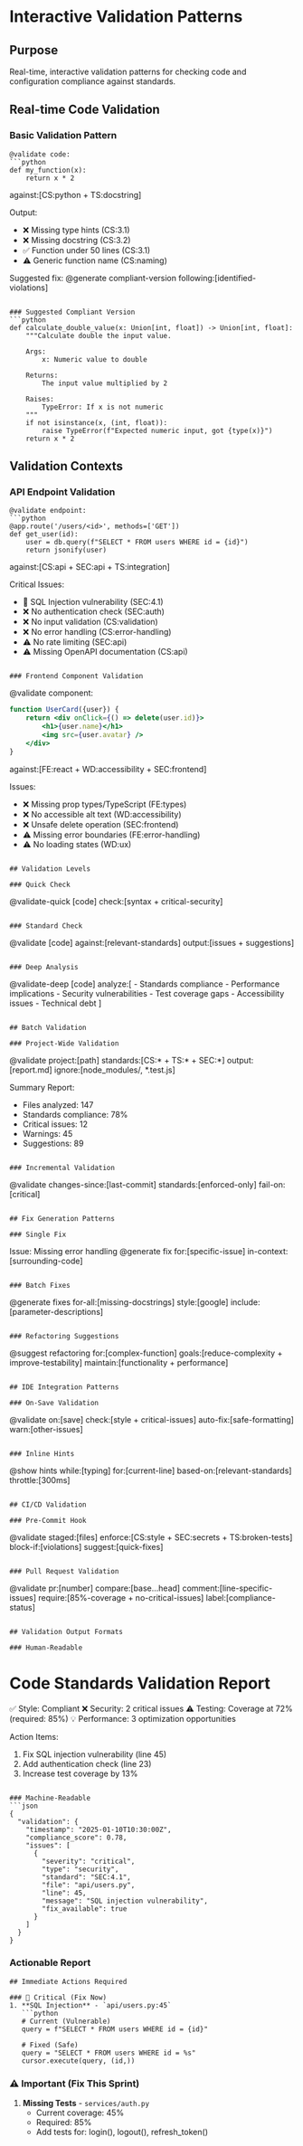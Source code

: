 # Interactive Validation Patterns

## Purpose
Real-time, interactive validation patterns for checking code and configuration compliance against standards.

## Real-time Code Validation

### Basic Validation Pattern
```
@validate code:
```python
def my_function(x):
    return x * 2
```
against:[CS:python + TS:docstring]

Output:
- ❌ Missing type hints (CS:3.1)
- ❌ Missing docstring (CS:3.2)
- ✅ Function under 50 lines (CS:3.1)
- ⚠️ Generic function name (CS:naming)

Suggested fix:
@generate compliant-version following:[identified-violations]
```

### Suggested Compliant Version
```python
def calculate_double_value(x: Union[int, float]) -> Union[int, float]:
    """Calculate double the input value.
    
    Args:
        x: Numeric value to double
        
    Returns:
        The input value multiplied by 2
        
    Raises:
        TypeError: If x is not numeric
    """
    if not isinstance(x, (int, float)):
        raise TypeError(f"Expected numeric input, got {type(x)}")
    return x * 2
```

## Validation Contexts

### API Endpoint Validation
```
@validate endpoint:
```python
@app.route('/users/<id>', methods=['GET'])
def get_user(id):
    user = db.query(f"SELECT * FROM users WHERE id = {id}")
    return jsonify(user)
```
against:[CS:api + SEC:api + TS:integration]

Critical Issues:
- 🚨 SQL Injection vulnerability (SEC:4.1)
- ❌ No authentication check (SEC:auth)
- ❌ No input validation (CS:validation)
- ❌ No error handling (CS:error-handling)
- ⚠️ No rate limiting (SEC:api)
- ⚠️ Missing OpenAPI documentation (CS:api)
```

### Frontend Component Validation
```
@validate component:
```jsx
function UserCard({user}) {
    return <div onClick={() => delete(user.id)}>
        <h1>{user.name}</h1>
        <img src={user.avatar} />
    </div>
}
```
against:[FE:react + WD:accessibility + SEC:frontend]

Issues:
- ❌ Missing prop types/TypeScript (FE:types)
- ❌ No accessible alt text (WD:accessibility)
- ❌ Unsafe delete operation (SEC:frontend)
- ⚠️ Missing error boundaries (FE:error-handling)
- ⚠️ No loading states (WD:ux)
```

## Validation Levels

### Quick Check
```
@validate-quick [code] check:[syntax + critical-security]
```

### Standard Check
```
@validate [code] against:[relevant-standards] output:[issues + suggestions]
```

### Deep Analysis
```
@validate-deep [code] analyze:[
    - Standards compliance
    - Performance implications
    - Security vulnerabilities
    - Test coverage gaps
    - Accessibility issues
    - Technical debt
]
```

## Batch Validation

### Project-Wide Validation
```
@validate project:[path] 
    standards:[CS:* + TS:* + SEC:*]
    output:[report.md]
    ignore:[node_modules/, *.test.js]

Summary Report:
- Files analyzed: 147
- Standards compliance: 78%
- Critical issues: 12
- Warnings: 45
- Suggestions: 89
```

### Incremental Validation
```
@validate changes-since:[last-commit]
    standards:[enforced-only]
    fail-on:[critical]
```

## Fix Generation Patterns

### Single Fix
```
Issue: Missing error handling
@generate fix for:[specific-issue] in-context:[surrounding-code]
```

### Batch Fixes
```
@generate fixes for-all:[missing-docstrings] 
    style:[google]
    include:[parameter-descriptions]
```

### Refactoring Suggestions
```
@suggest refactoring for:[complex-function]
    goals:[reduce-complexity + improve-testability]
    maintain:[functionality + performance]
```

## IDE Integration Patterns

### On-Save Validation
```
@validate on:[save] 
    check:[style + critical-issues]
    auto-fix:[safe-formatting]
    warn:[other-issues]
```

### Inline Hints
```
@show hints while:[typing]
    for:[current-line]
    based-on:[relevant-standards]
    throttle:[300ms]
```

## CI/CD Validation

### Pre-Commit Hook
```
@validate staged:[files]
    enforce:[CS:style + SEC:secrets + TS:broken-tests]
    block-if:[violations]
    suggest:[quick-fixes]
```

### Pull Request Validation
```
@validate pr:[number]
    compare:[base...head]
    comment:[line-specific-issues]
    require:[85%-coverage + no-critical-issues]
    label:[compliance-status]
```

## Validation Output Formats

### Human-Readable
```
Code Standards Validation Report
================================
✅ Style: Compliant
❌ Security: 2 critical issues
⚠️ Testing: Coverage at 72% (required: 85%)
💡 Performance: 3 optimization opportunities

Action Items:
1. Fix SQL injection vulnerability (line 45)
2. Add authentication check (line 23)
3. Increase test coverage by 13%
```

### Machine-Readable
```json
{
  "validation": {
    "timestamp": "2025-01-10T10:30:00Z",
    "compliance_score": 0.78,
    "issues": [
      {
        "severity": "critical",
        "type": "security",
        "standard": "SEC:4.1",
        "file": "api/users.py",
        "line": 45,
        "message": "SQL injection vulnerability",
        "fix_available": true
      }
    ]
  }
}
```

### Actionable Report
```
## Immediate Actions Required

### 🚨 Critical (Fix Now)
1. **SQL Injection** - `api/users.py:45`
   ```python
   # Current (Vulnerable)
   query = f"SELECT * FROM users WHERE id = {id}"
   
   # Fixed (Safe)
   query = "SELECT * FROM users WHERE id = %s"
   cursor.execute(query, (id,))
   ```

### ⚠️ Important (Fix This Sprint)
1. **Missing Tests** - `services/auth.py`
   - Current coverage: 45%
   - Required: 85%
   - Add tests for: login(), logout(), refresh_token()
```